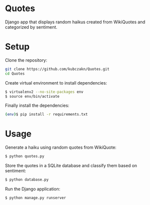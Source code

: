 # Quotes
Django app that displays random haikus created from WikiQuotes and categorized by sentiment.
# Setup
Clone the repository:
```bash
git clone https://github.com/kubczakn/Quotes.git
cd Quotes
```
Create virtual environment to install dependencies:
```bash
$ virtualenv2 --no-site-packages env
$ source env/bin/activate
```
Finally install the dependencies:
```bash
(env)$ pip install -r requirements.txt
```
# Usage
Generate a haiku using random quotes from WikiQuote:
```bash
$ python quotes.py
```
Store the quotes in a SQLite database and classify them based on sentiment:
```bash
$ python database.py
```
Run the Django application:
```bash
$ python manage.py runserver
```
